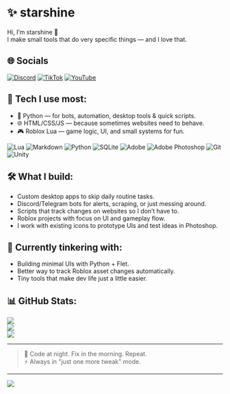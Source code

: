 # ✨ starshine

Hi, I’m starshine 👋  
I make small tools that do very specific things — and I love that.

## 🌐 Socials
[![Discord](https://img.shields.io/badge/Discord-%237289DA.svg?logo=discord&logoColor=white)](https://discord.gg/gTTEfX6ADQ) [![TikTok](https://img.shields.io/badge/TikTok-%23000000.svg?logo=TikTok&logoColor=white)](https://tiktok.com/@shenuwu_) [![YouTube](https://img.shields.io/badge/YouTube-%23FF0000.svg?logo=YouTube&logoColor=white)](https://youtube.com/@immastarshine) 

## 🧰 Tech I use most:
- 🐍 Python — for bots, automation, desktop tools & quick scripts.
- 🌐 HTML/CSS/JS — because sometimes websites need to behave.
- 🎮 Roblox Lua — game logic, UI, and small systems for fun.
<!--### 💻 Tech Stack:-->
![Lua](https://img.shields.io/badge/lua-%232C2D72.svg?style=for-the-badge&logo=lua&logoColor=white) ![Markdown](https://img.shields.io/badge/markdown-%23000000.svg?style=for-the-badge&logo=markdown&logoColor=white) ![Python](https://img.shields.io/badge/python-3670A0?style=for-the-badge&logo=python&logoColor=ffdd54) ![SQLite](https://img.shields.io/badge/sqlite-%2307405e.svg?style=for-the-badge&logo=sqlite&logoColor=white) ![Adobe](https://img.shields.io/badge/adobe-%23FF0000.svg?style=for-the-badge&logo=adobe&logoColor=white) ![Adobe Photoshop](https://img.shields.io/badge/adobe%20photoshop-%2331A8FF.svg?style=for-the-badge&logo=adobe%20photoshop&logoColor=white) ![Git](https://img.shields.io/badge/git-%23F05033.svg?style=for-the-badge&logo=git&logoColor=white) ![Unity](https://img.shields.io/badge/unity-%23000000.svg?style=for-the-badge&logo=unity&logoColor=white)
## 🛠 What I build:
- Custom desktop apps to skip daily routine tasks. 
- Discord/Telegram bots for alerts, scraping, or just messing around.
- Scripts that track changes on websites so I don’t have to.
- Roblox projects with focus on UI and gameplay flow. 
- I work with existing icons to prototype UIs and test ideas in Photoshop.
## 🧪 Currently tinkering with:
- Building minimal UIs with Python + Flet.
- Better way to track Roblox asset changes automatically.
- Tiny tools that make dev life just a little easier.
## 📊 GitHub Stats:
![](https://github-readme-stats.vercel.app/api?username=imastarshine&theme=merko&hide_border=false&include_all_commits=false&count_private=false)<br/>
![](https://nirzak-streak-stats.vercel.app/?user=imastarshine&theme=merko&hide_border=false)<br/>
![](https://github-readme-stats.vercel.app/api/top-langs/?username=imastarshine&theme=merko&hide_border=false&include_all_commits=false&count_private=false&layout=compact)

---

> 🌙 Code at night. Fix in the morning. Repeat.  
> ⚡ Always in "just one more tweak" mode.

---
[![](https://visitcount.itsvg.in/api?id=imastarshine&icon=0&color=0)](https://visitcount.itsvg.in)

<!-- Proudly created with GPRM ( https://gprm.itsvg.in ) -->

<!--
**imastarshine/imastarshine** is a ✨ _special_ ✨ repository because its `README.md` (this file) appears on your GitHub profile.

Here are some ideas to get you started:

- 🔭 I’m currently working on ...
- 🌱 I’m currently learning ...
- 👯 I’m looking to collaborate on ...
- 🤔 I’m looking for help with ...
- 💬 Ask me about ...
- 📫 How to reach me: ...
- 😄 Pronouns: ...
- ⚡ Fun fact: ...
-->
